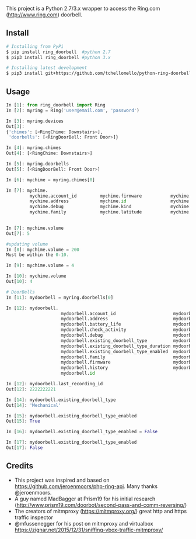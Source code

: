 This project is a Python 2.7/3.x wrapper to access the Ring.com (http://www.ring.com) doorbell.

## Install
```bash
# Installing from PyPi
$ pip install ring_doorbell  #python 2.7
$ pip3 install ring_doorbell #python 3.x

# Installing latest development
$ pip3 install git+https://github.com/tchellomello/python-ring-doorbell@dev --upgrade
```

## Usage
```python
In [1]: from ring_doorbell import Ring
In [2]: myring = Ring('user@email.com', 'password')

In [3]: myring.devices
Out[3]:
{'chimes': [<RingChime: Downstairs>],
 'doorbells': [<RingDoorBell: Front Door>]}

In [4]: myring.chimes
Out[4]: [<RingChime: Downstairs>]

In [5]: myring.doorbells
Out[5]: [<RingDoorBell: Front Door>]

In [6]: mychime = myring.chimes[0]

In [7]: mychime.
         mychime.account_id         mychime.firmware           mychime.linked_tree        mychime.subscribed_motions
         mychime.address            mychime.id                 mychime.longitude          mychime.timezone
         mychime.debug              mychime.kind               mychime.name               mychime.update
         mychime.family             mychime.latitude           mychime.subscribed         mychime.volume
                                                                                          mychime.test_sound

In [7]: mychime.volume
Out[7]: 5

#updating volume
In [8]: mychime.volume = 200
Must be within the 0-10.

In [9]: mychime.volume = 4

In [10]: mychime.volume
Out[10]: 4

# DoorBells
In [11]: mydoorbell = myring.doorbells[0]

In [12]: mydoorbell.
                     mydoorbell.account_id                      mydoorbell.kind
                     mydoorbell.address                         mydoorbell.last_recording_id
                     mydoorbell.battery_life                    mydoorbell.latitude
                     mydoorbell.check_activity                  mydoorbell.live_streaming_json
                     mydoorbell.debug                           mydoorbell.longitude
                     mydoorbell.existing_doorbell_type          mydoorbell.name
                     mydoorbell.existing_doorbell_type_duration mydoorbell.recording_download
                     mydoorbell.existing_doorbell_type_enabled  mydoorbell.recording_url
                     mydoorbell.family                          mydoorbell.timezone
                     mydoorbell.firmware                        mydoorbell.update
                     mydoorbell.history                         mydoorbell.volume
                     mydoorbell.id

In [12]: mydoorbell.last_recording_id
Out[12]: 2222222221

In [14]: mydoorbell.existing_doorbell_type
Out[14]: 'Mechanical'

In [15]: mydoorbell.existing_doorbell_type_enabled
Out[15]: True

In [16]: mydoorbell.existing_doorbell_type_enabled = False

In [17]: mydoorbell.existing_doorbell_type_enabled
Out[17]: False
```

## Credits
- This project was inspired and based on https://github.com/jeroenmoors/php-ring-api. Many thanks @jeroenmoors.
- A guy named MadBagger at Prism19 for his initial research (http://www.prism19.com/doorbot/second-pass-and-comm-reversing/)
- The creators of mitmproxy (https://mitmproxy.org/) great http and https traffic inspector
- @mfussenegger for his post on mitmproxy and virtualbox https://zignar.net/2015/12/31/sniffing-vbox-traffic-mitmproxy/

